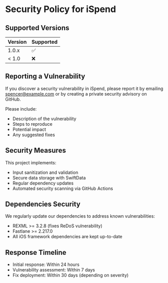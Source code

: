 # Security Policy for iSpend

## Supported Versions

| Version | Supported          |
| ------- | ------------------ |
| 1.0.x   | :white_check_mark: |
| < 1.0   | :x:                |

## Reporting a Vulnerability

If you discover a security vulnerability in iSpend, please report it by emailing spencer@example.com or by creating a private security advisory on GitHub.

Please include:
- Description of the vulnerability
- Steps to reproduce
- Potential impact
- Any suggested fixes

## Security Measures

This project implements:
- Input sanitization and validation
- Secure data storage with SwiftData
- Regular dependency updates
- Automated security scanning via GitHub Actions

## Dependencies Security

We regularly update our dependencies to address known vulnerabilities:
- REXML >= 3.2.8 (fixes ReDoS vulnerability)
- Fastlane >= 2.217.0
- All iOS framework dependencies are kept up-to-date

## Response Timeline

- Initial response: Within 24 hours
- Vulnerability assessment: Within 7 days  
- Fix deployment: Within 30 days (depending on severity)